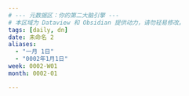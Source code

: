 ```yaml
---
# --- 元数据区：你的第二大脑引擎 ---
# 本区域为 Dataview 和 Obsidian 提供动力，请勿轻易修改。
tags: [daily, dn]
date: 未命名 2
aliases: 
  - "一月 1日"
  - "0002年1月1日"
week: 0002-W01
month: 0002-01

---
```

